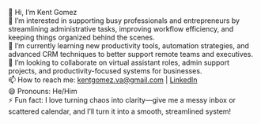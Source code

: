 👋 Hi, I’m Kent Gomez  
👀 I’m interested in supporting busy professionals and entrepreneurs by streamlining administrative tasks, improving workflow efficiency, and keeping things organized behind the scenes.  
🌱 I’m currently learning new productivity tools, automation strategies, and advanced CRM techniques to better support remote teams and executives.  
💞️ I’m looking to collaborate on virtual assistant roles, admin support projects, and productivity-focused systems for businesses.  
📫 How to reach me: kentgomez.va@gmail.com | [LinkedIn](https://www.linkedin.com/in/kent-lowen-gomez-93b00b35b/)  
😄 Pronouns: He/Him  
⚡ Fun fact: I love turning chaos into clarity—give me a messy inbox or scattered calendar, and I’ll turn it into a smooth, streamlined system!

<!---
kentgomez-va/kentgomez-va is a ✨ special ✨ repository because its `README.md` (this file) appears on your GitHub profile.
You can click the Preview link to take a look at your changes.
--->
